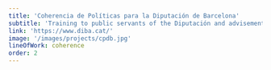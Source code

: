 ```yaml
---
title: 'Coherencia de Políticas para la Diputación de Barcelona'
subtitle: 'Training to public servants of the Diputación and advisement in the development of strategies and indicators to trace the implementation of the Policy Coherence Principle.'
link: 'https://www.diba.cat/'
image: '/images/projects/cpdb.jpg'
lineOfWork: coherence
order: 2
---
```

